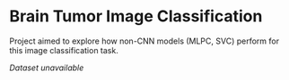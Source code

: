 # Brain Tumor Image Classification

Project aimed to explore how non-CNN models (MLPC, SVC) perform for this image classification task.  

_Dataset unavailable_
